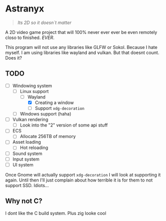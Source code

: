 # Astranyx

> *Its 2D so it doesn`t matter*

A 2D video game project that will 100% never ever ever be even remotely closo
to finished. *EVER*.

This program will not use any libraries like GLFW or Sokol. Because I hate
myself. I am using libraries like wayland and vulkan. But that doesnt count.
Does it?

## TODO

- [ ] Windowing system
  - [ ] Linux support
    - [ ] Wayland
      - [X] Creating a window
      - [ ] Support `xdg-decoration`
  - [ ] Windows support (haha)
- [ ] Vulkan rendering
  - [ ] Look into the "2" version of some api stuff
- [ ] ECS
  - [ ] Allocate 256TB of memory
- [ ] Asset loading
  - [ ] Hot reloading
- [ ] Sound system
- [ ] Input system
- [ ] UI system

Once Gnome will actually support `xdg-decoration` I will look at supporting it
again. Until then I'll just complain about how terrible it is for them to not
support SSD. Idiots...

## Why not C?

I dont like the C build system. Plus zig looke cool
